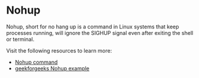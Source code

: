 # Nohup

Nohup, short for no hang up is a command in Linux systems that keep processes running, will ignore the SIGHUP signal even after exiting the shell or terminal.


Visit the following resources to learn more:

- [Nohup command](https://www.digitalocean.com/community/tutorials/nohup-command-in-linux)
- [geekforgeeks Nohup example](https://www.geeksforgeeks.org/nohup-command-in-linux-with-examples/)
